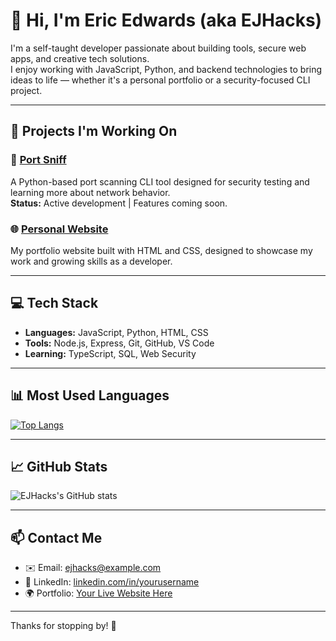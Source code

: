 # 👋 Hi, I'm Eric Edwards (aka EJHacks)

I'm a self-taught developer passionate about building tools, secure web apps, and creative tech solutions.  
I enjoy working with JavaScript, Python, and backend technologies to bring ideas to life — whether it's a personal portfolio or a security-focused CLI project.

---

## 🚀 Projects I'm Working On

### 🔧 [Port Sniff](https://github.com/EJHacks/Port-Sniff)
A Python-based port scanning CLI tool designed for security testing and learning more about network behavior.  
**Status:** Active development | Features coming soon.

### 🌐 [Personal Website](https://github.com/EJHacks/personal-website)
My portfolio website built with HTML and CSS, designed to showcase my work and growing skills as a developer.

---

## 💻 Tech Stack

- **Languages:** JavaScript, Python, HTML, CSS
- **Tools:** Node.js, Express, Git, GitHub, VS Code
- **Learning:** TypeScript, SQL, Web Security

---

## 📊 Most Used Languages

[![Top Langs](https://github-readme-stats.vercel.app/api/top-langs/?username=EJHacks&layout=compact&theme=radical)](https://github.com/anuraghazra/github-readme-stats)

---

## 📈 GitHub Stats

![EJHacks's GitHub stats](https://github-readme-stats.vercel.app/api?username=EJHacks&show_icons=true&theme=radical)

---

## 📫 Contact Me

- ✉️ Email: ejhacks@example.com
- 💼 LinkedIn: [linkedin.com/in/yourusername](https://linkedin.com/in/yourusername)
- 🌍 Portfolio: [Your Live Website Here](https://yourportfolio.example.com)

---

Thanks for stopping by! 🙌
